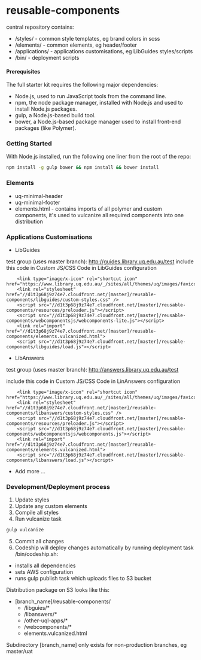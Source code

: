 # reusable-components

central repository contains:

- /styles/ - common style templates, eg brand colors in scss 
- /elements/ - common elements, eg header/footer
- /applications/ - applications customisations, eg LibGuides styles/scripts
- /bin/ - deployment scripts

#### Prerequisites 

The full starter kit requires the following major dependencies:

- Node.js, used to run JavaScript tools from the command line.
- npm, the node package manager, installed with Node.js and used to install Node.js packages.
- gulp, a Node.js-based build tool.
- bower, a Node.js-based package manager used to install front-end packages (like Polymer).

### Getting Started

With Node.js installed, run the following one liner from the root of the repo:

```sh
npm install -g gulp bower && npm install && bower install
```

### Elements

- uq-minimal-header
- uq-minimal-footer
- elements.html - contains imports of all polymer and custom components, it's used to vulcanize all required components into one distribution


### Applications Customisations

- LibGuides

test group (uses master branch): http://guides.library.uq.edu.au/test
include this code in Custom JS/CSS Code in LibGuides configuration

        <link type="image/x-icon" rel="shortcut icon" href="https://www.library.uq.edu.au/_/sites/all/themes/uq/images/favicon.ico">
        <link rel="stylesheet" href="//d1t3p68j9z74e7.cloudfront.net/[master]/reusable-components/libguides/custom-styles.css" />
        <script src="//d1t3p68j9z74e7.cloudfront.net/[master]/reusable-components/resources/preloader.js"></script>
        <script src="//d1t3p68j9z74e7.cloudfront.net/[master]/reusable-components/webcomponentsjs/webcomponents-lite.js"></script>
        <link rel="import" href="//d1t3p68j9z74e7.cloudfront.net/[master]/reusable-components/elements.vulcanized.html">
        <script src="//d1t3p68j9z74e7.cloudfront.net/[master]/reusable-components/libguides/load.js"></script>

- LibAnswers

test group (uses master branch): http://answers.library.uq.edu.au/test

include this code in Custom JS/CSS Code in LinAnswers configuration

        <link type="image/x-icon" rel="shortcut icon" href="https://www.library.uq.edu.au/_/sites/all/themes/uq/images/favicon.ico">
        <link rel="stylesheet" href="//d1t3p68j9z74e7.cloudfront.net/[master]/reusable-components/libanswers/custom-styles.css" />
        <script src="//d1t3p68j9z74e7.cloudfront.net/[master]/reusable-components/resources/preloader.js"></script>
        <script src="//d1t3p68j9z74e7.cloudfront.net/[master]/reusable-components/webcomponentsjs/webcomponents.js"></script>
        <link rel="import" href="//d1t3p68j9z74e7.cloudfront.net/[master]/reusable-components/elements.vulcanized.html">
        <script src="//d1t3p68j9z74e7.cloudfront.net/[master]/reusable-components/libanswers/load.js"></script>

- Add more ...

### Development/Deployment process

1. Update styles
2. Update any custom elements
3. Compile all styles 
4. Run vulcanize task
```sh
gulp vulcanize
```

5. Commit all changes
6. Codeship will deploy changes automatically by running
deployment task /bin/codeship.sh:
- installs all dependencies
- sets AWS configuration
- runs gulp publish task which uploads files to S3 bucket

Distribution package on S3 looks like this:

- [branch_name]/reusable-components/
    - /libguies/*
    - /libanswers/*
    - /other-uql-apps/*
    - /webcomponents/*
    - elements.vulcanized.html   
    
Subdirectory [branch_name] only exists for non-production branches, eg master/uat 


